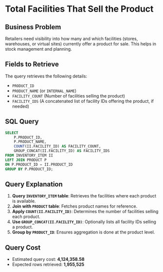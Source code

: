 # Total Facilities That Sell the Product

## Business Problem

Retailers need visibility into how many and which facilities (stores, warehouses, or virtual sites) currently offer a product for sale. This helps in stock management and planning.

## Fields to Retrieve

The query retrieves the following details:

- `PRODUCT_ID`
- `PRODUCT_NAME` (or `INTERNAL_NAME`)
- `FACILITY_COUNT` (Number of facilities selling the product)
- `FACILITY_IDS` (A concatenated list of facility IDs offering the product, if needed)

## SQL Query

```sql
SELECT
    P.PRODUCT_ID,
    P.PRODUCT_NAME,
    COUNT(II.FACILITY_ID) AS FACILITY_COUNT,
    GROUP_CONCAT(II.FACILITY_ID) AS FACILITY_IDS
FROM INVENTORY_ITEM II
LEFT JOIN PRODUCT P
ON P.PRODUCT_ID = II.PRODUCT_ID
GROUP BY P.PRODUCT_ID;
```

## Query Explanation

1. **Query `INVENTORY_ITEM` table**: Retrieves the facilities where each product is available.
2. **Join with `PRODUCT` table**: Fetches product names for reference.
3. **Apply `COUNT(II.FACILITY_ID)`**: Determines the number of facilities selling each product.
4. **Use `GROUP_CONCAT(II.FACILITY_ID)`**: Optionally lists all facility IDs selling a product.
5. **Group by `PRODUCT_ID`**: Ensures aggregation is done at the product level.

## Query Cost

- Estimated query cost: **4,124,358.58**  
- Expected rows retrieved: **1,955,525**
